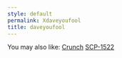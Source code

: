 ```yaml
---
style: default
permalink: Xdaveyoufool
title: daveyoufool
---
```

You may also like:
[Crunch](http://scp-wiki.net/crunch)
[SCP-1522](http://scp-wiki.net/scp-1522)
